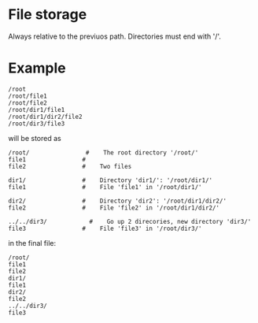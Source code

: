 # File storage

Always relative to the previuos path.
Directories must end with '/'.

# Example

```
/root
/root/file1
/root/file2
/root/dir1/file1
/root/dir1/dir2/file2
/root/dir3/file3
```

will be stored as

```
/root/                #    The root directory '/root/'
file1                #
file2                #    Two files

dir1/                #    Directory 'dir1/': '/root/dir1/'
file1                #    File 'file1' in '/root/dir1/'

dir2/                #    Directory 'dir2': '/root/dir1/dir2/'
file2                #    File 'file2' in '/root/dir1/dir2/'

../../dir3/            #    Go up 2 direcories, new directory 'dir3/'
file3                #    File 'file3' in '/root/dir3/'
```

in the final file:

```
/root/
file1
file2
dir1/
file1
dir2/
file2
../../dir3/
file3
```